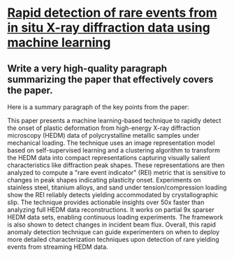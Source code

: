 # [Rapid detection of rare events from in situ X-ray diffraction data using   machine learning](https://arxiv.org/abs/2312.03989)

## Write a very high-quality paragraph summarizing the paper that effectively covers the paper.

 Here is a summary paragraph of the key points from the paper:

This paper presents a machine learning-based technique to rapidly detect the onset of plastic deformation from high-energy X-ray diffraction microscopy (HEDM) data of polycrystalline metallic samples under mechanical loading. The technique uses an image representation model based on self-supervised learning and a clustering algorithm to transform the HEDM data into compact representations capturing visually salient characteristics like diffraction peak shapes. These representations are then analyzed to compute a "rare event indicator" (REI) metric that is sensitive to changes in peak shapes indicating plasticity onset. Experiments on stainless steel, titanium alloys, and sand under tension/compression loading show the REI reliably detects yielding accommodated by crystallographic slip. The technique provides actionable insights over 50x faster than analyzing full HEDM data reconstructions. It works on partial 9x sparser HEDM data sets, enabling continuous loading experiments. The framework is also shown to detect changes in incident beam flux. Overall, this rapid anomaly detection technique can guide experimenters on when to deploy more detailed characterization techniques upon detection of rare yielding events from streaming HEDM data.
